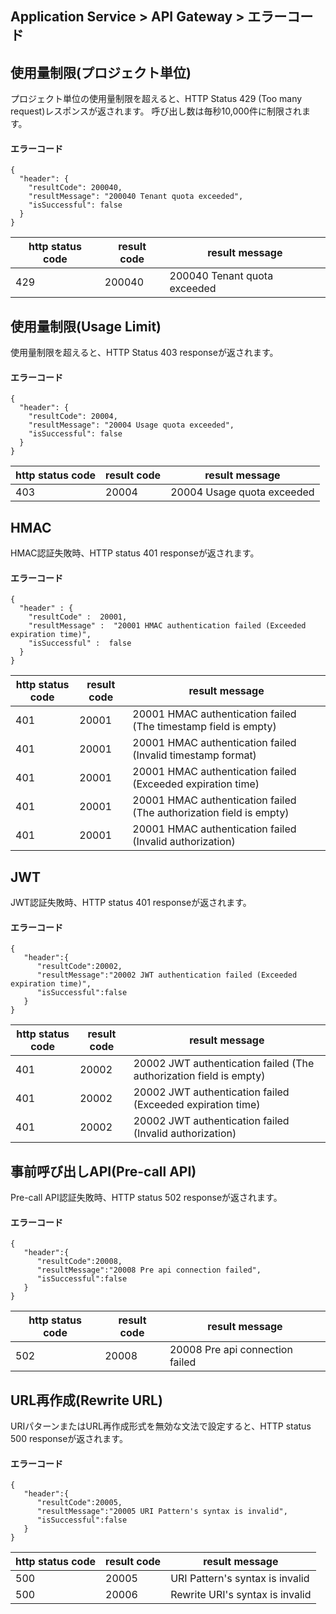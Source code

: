 ﻿
## Application Service > API Gateway > エラーコード

## 使用量制限(プロジェクト単位) 
プロジェクト単位の使用量制限を超えると、HTTP Status 429 (Too many request)レスポンスが返されます。
呼び出し数は毎秒10,000件に制限されます。

#### エラーコード

```
{
  "header": {
    "resultCode": 200040,
    "resultMessage": "200040 Tenant quota exceeded",
    "isSuccessful": false
  }
}
```

| http status code | result code | result message             |
| ---------------- | ----------- | -------------------------- |
| 429              | 200040      | 200040 Tenant quota exceeded|


## 使用量制限(Usage Limit)

使用量制限を超えると、HTTP Status 403 responseが返されます。

#### エラーコード

```
{
  "header": {
    "resultCode": 20004,
    "resultMessage": "20004 Usage quota exceeded",
    "isSuccessful": false
  }
}
```

| http status code | result code | result message             |
| ---------------- | ----------- | -------------------------- |
| 403              | 20004       | 20004 Usage quota exceeded |

## HMAC

HMAC認証失敗時、HTTP status 401 responseが返されます。

#### エラーコード

```
{
  "header" : {
    "resultCode" :  20001,
    "resultMessage" :  "20001 HMAC authentication failed (Exceeded expiration time)",
    "isSuccessful" :  false
  }
}
```

| http status code | result code | result message                           |
| ---------------- | ----------- | ---------------------------------------- |
| 401              | 20001       | 20001 HMAC authentication failed (The timestamp field is empty) |
| 401              | 20001       | 20001 HMAC authentication failed (Invalid timestamp format) |
| 401              | 20001       | 20001 HMAC authentication failed (Exceeded expiration time) |
| 401              | 20001       | 20001 HMAC authentication failed (The authorization field is empty) |
| 401              | 20001       | 20001 HMAC authentication failed (Invalid authorization) |

## JWT 

JWT認証失敗時、HTTP status 401 responseが返されます。

#### エラーコード

```
{  
   "header":{  
      "resultCode":20002,
      "resultMessage":"20002 JWT authentication failed (Exceeded expiration time)",
      "isSuccessful":false
   }
}
```

| http status code | result code | result message                           |
| ---------------- | ----------- | ---------------------------------------- |
| 401              | 20002       | 20002 JWT authentication failed (The authorization field is empty) |
| 401              | 20002       | 20002 JWT authentication failed (Exceeded expiration time) |
| 401              | 20002       | 20002 JWT authentication failed (Invalid authorization) |

## 事前呼び出しAPI(Pre-call API)

Pre-call API認証失敗時、HTTP status 502 responseが返されます。

#### エラーコード

```
{  
   "header":{  
      "resultCode":20008,
      "resultMessage":"20008 Pre api connection failed",
      "isSuccessful":false
   }
}
```

| http status code | result code | result message                  |
| ---------------- | ----------- | ------------------------------- |
| 502              | 20008       | 20008 Pre api connection failed |

## URL再作成(Rewrite URL)

URIパターンまたはURL再作成形式を無効な文法で設定すると、HTTP status 500 responseが返されます。

#### エラーコード

```
{  
   "header":{  
      "resultCode":20005,
      "resultMessage":"20005 URI Pattern's syntax is invalid",
      "isSuccessful":false
   }
}
```

| http status code | result code | result message                  |
| ---------------- | ----------- | ------------------------------- |
| 500              | 20005       | URI Pattern's syntax is invalid |
| 500              | 20006       | Rewrite URI's syntax is invalid |
